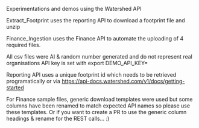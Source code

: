 Experimentations and demos using the Watershed API

Extract_Footprint uses the reporting API to download a footprint file and unzip

Finance_Ingestion uses the Finance API to automate the uploading of 4 required files.

All csv files were AI & random number generated and do not represent real organisations
API key is set with
export DEMO_API_KEY=

Reporting API uses a unique footprint id which needs to be retrieved programatically or via https://api-docs.watershed.com/v1/docs/getting-started

For Finance sample files, generic download templates were used but some columns have been renamed to match expected API names so please use these templates. Or if you want to create a PR to use the generic column headings & rename for the REST calls... :)
